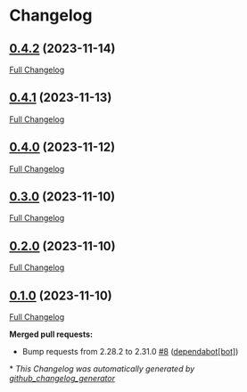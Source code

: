 # Changelog

## [0.4.2](https://github.com/dermatologist/medprompt/tree/0.4.2) (2023-11-14)

[Full Changelog](https://github.com/dermatologist/medprompt/compare/0.4.1...0.4.2)

## [0.4.1](https://github.com/dermatologist/medprompt/tree/0.4.1) (2023-11-13)

[Full Changelog](https://github.com/dermatologist/medprompt/compare/0.4.0...0.4.1)

## [0.4.0](https://github.com/dermatologist/medprompt/tree/0.4.0) (2023-11-12)

[Full Changelog](https://github.com/dermatologist/medprompt/compare/0.3.0...0.4.0)

## [0.3.0](https://github.com/dermatologist/medprompt/tree/0.3.0) (2023-11-10)

[Full Changelog](https://github.com/dermatologist/medprompt/compare/0.2.0...0.3.0)

## [0.2.0](https://github.com/dermatologist/medprompt/tree/0.2.0) (2023-11-10)

[Full Changelog](https://github.com/dermatologist/medprompt/compare/0.1.0...0.2.0)

## [0.1.0](https://github.com/dermatologist/medprompt/tree/0.1.0) (2023-11-10)

[Full Changelog](https://github.com/dermatologist/medprompt/compare/fc83e2423e149771df1e0f290d8c04f77d35e0f4...0.1.0)

**Merged pull requests:**

- Bump requests from 2.28.2 to 2.31.0 [\#8](https://github.com/dermatologist/medprompt/pull/8) ([dependabot[bot]](https://github.com/apps/dependabot))



\* *This Changelog was automatically generated by [github_changelog_generator](https://github.com/github-changelog-generator/github-changelog-generator)*
